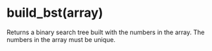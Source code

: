 # build_bst(array)

  Returns a binary search tree built with the numbers in the array. The numbers in the array must be unique.